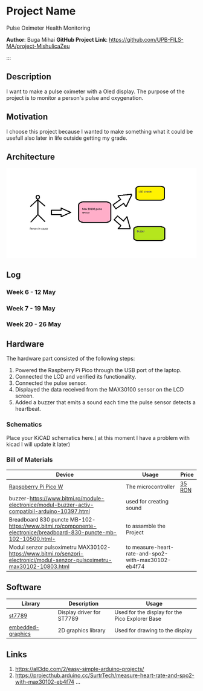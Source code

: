# Project Name
Pulse Oximeter Health Monitoring



**Author**: Buga Mihai
**GitHub Project Link**: https://github.com/UPB-FILS-MA/project-MishulicaZeu

:::

## Description

I want to make a pulse oximeter with a Oled display. The purpose of the project is to monitor a person's pulse and oxygenation.


## Motivation
I choose this project because I wanted to make something what it could be usefull also later in life outside getting my grade.

## Architecture 
![image](architecture.png)



## Log

<!-- write every week your progress here -->

### Week 6 - 12 May

### Week 7 - 19 May

### Week 20 - 26 May

## Hardware

The hardware part consisted of the following steps:

1. Powered the Raspberry Pi Pico through the USB port of the laptop.
2. Connected the LCD and verified its functionality.
3. Connected the pulse sensor.
4. Displayed the data received from the MAX30100 sensor on the LCD screen.
5. Added a buzzer that emits a sound each time the pulse sensor detects a heartbeat.

### Schematics

Place your KiCAD schematics here.( at this moment I have a problem with kicad I will update it later)

### Bill of Materials

<!-- Fill out this table with all the hardware components that you might need.

The format is 
```
| [Device](link://to/device) | This is used ... | [price](link://to/store) |

```

-->

| Device | Usage | Price |
|--------|--------|-------|
| [Rapspberry Pi Pico W](https://www.raspberrypi.com/documentation/microcontrollers/raspberry-pi-pico.html) | The microcontroller | [35 RON](https://www.optimusdigital.ro/en/raspberry-pi-boards/12394-raspberry-pi-pico-w.html) |
 buzzer-https://www.bitmi.ro/module-electronice/modul-buzzer-activ-compatibil-arduino-10397.html|used for creating sound||[5 lei]|
 Breadboard 830 puncte MB-102-https://www.bitmi.ro/componente-electronice/breadboard-830-puncte-mb-102-10500.html-|to assamble the Project||[9 lei]|
 Modul senzor pulsoximetru MAX30102-https://www.bitmi.ro/senzori-electronici/modul-senzor-pulsoximetru-max30102-10803.html| to measure-heart-rate-and-spo2-with-max30102-eb4f74| |[16 lei]|
## Software

| Library | Description | Usage |
|---------|-------------|-------|
| [st7789](https://github.com/almindor/st7789) | Display driver for ST7789 | Used for the display for the Pico Explorer Base |
| [embedded-graphics](https://github.com/embedded-graphics/embedded-graphics) | 2D graphics library | Used for drawing to the display |

## Links

<!-- Add a few links that inspired you and that you think you will use for your project -->

1. https://all3dp.com/2/easy-simple-arduino-projects/
2. https://projecthub.arduino.cc/SurtrTech/measure-heart-rate-and-spo2-with-max30102-eb4f74
...